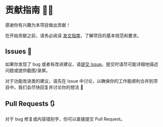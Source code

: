 # 贡献指南 👨‍💻

感谢你有兴趣为本项目做出贡献！

在开始贡献之前，请务必阅读 [发文指南](src/contents/library/writing-guide.mdx)，了解项目的基本规范和要求。

## Issues 🐞

如果你发现了 bug 或者有改进建议，请[提交 Issue](https://github.com/bjut-swift/bjut-swift.github.io/issues)。提交时请尽可能详细地描述问题或提供截图/录屏。

对于功能改进类的建议，请先在 Issue 中讨论，以确保你的工作能顺利合并到项目中。我们会尽快回复并讨论你的想法 🙌

## Pull Requests 🔃

对于 bug 修复或内容错别字，你可以直接提交 Pull Request。
